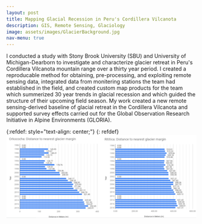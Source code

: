 ```yaml
---
layout: post
title: Mapping Glacial Recession in Peru's Cordillera Vilcanota
description: GIS, Remote Sensing, Glaciology
image: assets/images/GlacierBackground.jpg
nav-menu: true
---
```


I conducted a study with Stony Brook University (SBU) and University of Michigan-Dearborn to investigate and characterize glacier retreat in Peru's Cordillera Vilcanota mountain range over a thirty year period. I created a reproducable method for obtaining, pre-processing, and exploiting remote sensing data, integrated data from monitering stations the team had established in the field, and created custom map products for the team which summerized 30 year trends in glacial recession and which guided the structure of their upcoming field season. 
My work created a new remote sensing-derived baseline of glacial retreat in the Cordillera Vilcanota and supported survey effects carried out for the Global Observation Research Initiative in Alpine Environments (GLORIA). 


{:refdef: style="text-align: center;"}
{: refdef}
![image1](/assets/images/SBUGlacier.png)

